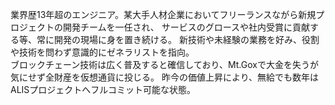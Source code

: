 業界歴13年超のエンジニア。某大手人材企業においてフリーランスながら新規プロジェクトの開発チームを一任され、
サービスのグロースや社内受賞に貢献する等、常に開発の現場に身を置き続ける。
新技術や未経験の業務を好み、役割や技術を問わず意識的にゼネラリストを指向。  
ブロックチェーン技術は広く普及すると確信しており、Mt.Goxで大金を失うが気にせず全財産を仮想通貨に投じる。
昨今の価値上昇により、無給でも数年はALISプロジェクトへフルコミット可能な状態。

